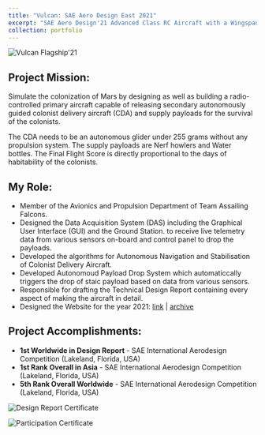 ```yaml
---
title: "Vulcan: SAE Aero Design East 2021"
excerpt: "SAE Aero Design'21 Advanced Class RC Aircraft with a Wingspan of > 3m. It carries three Colonist Delivery Aircraft externally and supply payloads namely aero howlers and water bottles in the fuselage.<br/><br/><img src='https://www.sakshambhutani.xyz/images/Falcons/falcons-vulcan.png'>"
collection: portfolio
---
```

![Vulcan Flagship'21](https://sakshambhutani.xyz/images/Falcons/falcons-vulcan.png)

## Project Mission:
Simulate the colonization of Mars by designing as well as building a radio-controlled primary aircraft capable of releasing secondary autonomously guided colonist delivery aircraft (CDA) and supply payloads for the survival of the colonists.

The CDA needs to be an autonomous glider under 255 grams without any propulsion system. The supply payloads are Nerf howlers and Water bottles. The Final Flight Score is directly proportional to the days of habitability of the colonists.

## My Role:
* Member of the Avionics and Propulsion Department of Team Assailing Falcons.
* Designed the Data Acquisition System (DAS) including the Graphical User Interface (GUI) and the Ground Station. to receive live telemetry data from various sensors on-board and control panel to drop the payloads.
* Developed the algorithms for Autonomous Navigation and Stabilisation of Colonist Delivery Aircraft.
* Developed Autonomoud Payload Drop System which automaticcally triggers the drop of staic payload based on data from various sensors.
* Responsible for drafting the Technical Design Report containing every aspect of making the aircraft in detail.
* Designed the Website for the year 2021: [link](https://assailingfalcons.in/) | [archive](https://web.archive.org/web/20210813221449/https://assailingfalcons.in/)

## Project Accomplishments:
* **1st Worldwide in Design Report** - SAE International Aerodesign Competition (Lakeland, Florida, USA)
* **1st Rank Overall in Asia** - SAE International Aerodesign Competition (Lakeland, Florida, USA)
* **5th Rank Overall Worldwide** - SAE International Aerodesign Competition (Lakeland, Florida, USA)

![Design Report Certificate](https://sakshambhutani.xyz/images/Falcons/falcons-vulcan-pos.png)

![Participation Certificate](https://sakshambhutani.xyz/images/Falcons/falcons-vulcan-participation.png)
